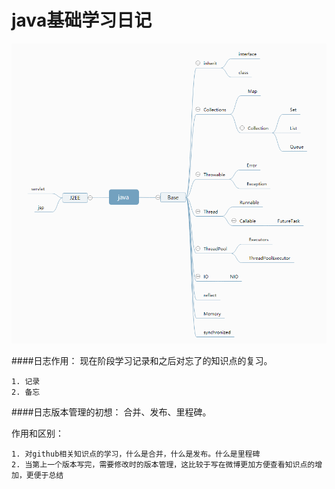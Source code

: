 # java基础学习日记

  ![java脑图](img/1.png)
  
####日志作用：
  现在阶段学习记录和之后对忘了的知识点的复习。
  
    1. 记录
    2. 备忘
  
  

####日志版本管理的初想：
  合并、发布、里程碑。
  
  作用和区别：
  
    1. 对github相关知识点的学习，什么是合并，什么是发布。什么是里程碑
    2. 当第上一个版本写完，需要修改时的版本管理，这比较于写在微博更加方便查看知识点的增加，更便于总结